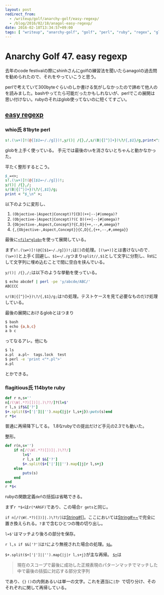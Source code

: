 ```yaml
---
layout: post
redirect_from:
  - /writeup/golf/anarchy-golf/easy-regexp/
  - /blog/2016/02/18/anagol-easy-regexp/
date: 2016-02-18T13:34:57+09:00
tags: [ "writeup", "anarchy-golf", "golf", "perl", "ruby", "regex", "glob", "parsing" ]
---
```


# Anarchy Golf 47. easy regexp

去年のcode festivalの際にshinhさんにgolfの練習法を聞いたらanagolの過去問を勧められたので、それをやっていこうと思う。

perlで考えていて300byteぐらいのしか書ける気がしなかったので諦めて他人のを読みました。bashやってたら可能だったかもしれないが、perlでこの展開は思い付けない。rubyのそれはglob使ってないのに短くてすごい。

## [easy regexp](http://golf.shinh.org/p.rb?easy+regexp)

### whio氏 81byte perl

``` perl
s!.(\w+)]!(@{[$1=~/./g]})!,y/()| /{},/,s/(B|{[^}]+})\?/{,$1}/g,print<"$_\n">for<>
```

globを上手く使っている。
手元では最後の`\n`を消さないとちゃんと動かなかった。

平たく整形するとこう。

``` perl
$_=<>;
s!.(\w+)]!(@{[$1=~/./g]})!;
y/()| /{},/;
s/(B|{[^}]+})\?/{,$1}/g;
print < "$_\n" >;
```

以下のように変形し、

1.  `(Objective-|Aspect|Concept)?[CD](++|--|#|omega)?`
2.  `(Objective-|Aspect|Concept)?(C D)(++|--|#|omega)?`
3.  `{Objective-,Aspect,Concept}?{C,D}{++,--,#,omega}?`
4.  `{,{Objective-,Aspect,Concept}}{C,D}{,{++,--,#,omega}}`

最後に[`<file*glob>`](http://perldoc.perl.org/perlop.html#Gory-details-of-parsing-quoted-constructs)を使って展開している。


まず`s!.(\w+)]!(@{[$1=~/./g]})!;`は`[]`の処理。`[(\w+)]`とは書けないので`.(\w+)]`と上手く回避し、`$1=~/./g`つまり`split//,$1`として文字に分割し、listにして文字列に埋め込むことで間に空白を挟んでいる。

`y/()| /{},/;`は以下のような挙動を使っている。

``` sh
$ echo abcdef | perl -pe 'y/abcde/ABC/'
ABCCCC
```

`s/(B|{[^}]+})\?/{,$1}/g;`は`?`の処理。テストケースを見て必要なものだけ処理している。

最後の展開におけるglobとはつまり

``` sh
$ bash
$ echo {a,b,c}
a b c
```

ってなるアレ。他にも

``` sh
$ ls
a.pl  a.pl~  tags.lock  test
$ perl -e 'print <"*.pl">'
a.pl
```

とかできる。

### flagitious氏 114byte ruby

``` ruby
def r n,s=''
n[/(\W(.*?)[])]|.)\??/]?(l=$'
r l,s if$&['?']
$+.split($+['|']||'').map{|j|r l,s+j}):puts(s)end
r *$<
```

普通に再帰降下してる。
1.8なrubyでの提出だけど手元の2.3でも動いた。

整形。

``` ruby
def r(n,s='')
    if n[/(\W(.*?)[])]|.)\??/]
        l=$'
        r l,s if $&['?']
        $+.split($+['|']||'').map{|j|r l,s+j}
    else
        puts(s)
    end
end
r *$<
```

rubyの関数定義`def`の括弧は省略できる。

まず`r *$<`は`r(*ARGF)`であり、この場合`r gets`と同じ。

`if n[/(\W(.*?)[])]|.)\??/]`は[String#\[\]](http://docs.ruby-lang.org/ja/2.0.0/method/String/i/=5b=5d.html)。ここにおいては[String#=~](http://docs.ruby-lang.org/ja/2.0.0/method/String/i/=3d=7e.html)で完全に置き換えられる。`?`まで含むひとつの塊の切り出し。

`l=$'`はマッチより後ろの部分を保存。

`r l,s if $&['?']`は`?`により無視された場合の処理。[`$&`](http://docs.ruby-lang.org/ja/2.0.0/method/Kernel/v/=26.html)。

`$+.split($+['|']||'').map{|j|r l,s+j}`が主な再帰。
[`$+`](http://docs.ruby-lang.org/ja/2.0.0/method/Kernel/v/=2b.html)は

>   現在のスコープで最後に成功した正規表現のパターンマッチでマッチした中で最後の括弧に対応する部分文字列

であり、`{}` `()`の内側あるいは単一の文字。これを適当に`|`か` `で切り分け、そのそれぞれに関して再帰している。
